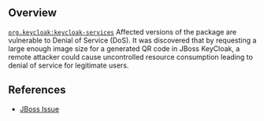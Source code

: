 ## Overview
[`org.keycloak:keycloak-services`](http://search.maven.org/#search%7Cga%7C1%7Ca%3A%22keycloak-services%22)
Affected versions of the package are vulnerable to Denial of Service (DoS).
It was discovered that by requesting a large enough image size for a generated QR code in JBoss KeyCloak, a remote attacker could cause uncontrolled resource consumption leading to denial of service for legitimate users.

## References
- [JBoss Issue](https://issues.jboss.org/browse/KEYCLOAK-699)

